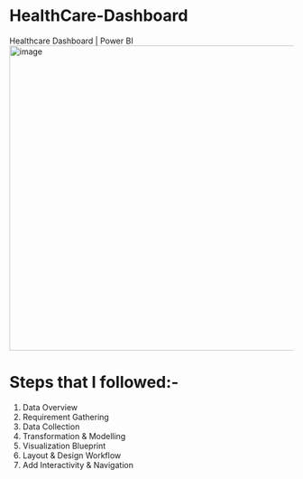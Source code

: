 # HealthCare-Dashboard
Healthcare Dashboard | Power BI 
<img width="540" alt="image" src="https://github.com/somyakabra/HealthCare-Dashboard/assets/97023859/0412efbc-2664-45e4-997c-858f4172d3fa">




# Steps that I followed:-
1) Data Overview
2) Requirement Gathering
3) Data Collection
4) Transformation & Modelling
5) Visualization Blueprint
6) Layout & Design Workflow
7) Add Interactivity & Navigation
